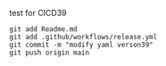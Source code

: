 test for CICD39

```
git add Readme.md
git add .github/workflows/release.yml
git commit -m "modify yaml verson39"
git push origin main
```